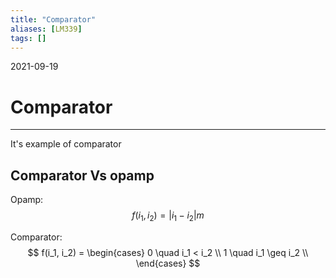 ```yaml
---
title: "Comparator"
aliases: [LM339]
tags: []
---
```

2021-09-19
# Comparator
___
It's example of comparator

## Comparator Vs opamp
Opamp:
$$ f(i_1, i_2) = |i_1 - i_2|m $$

Comparator:
$$ f(i_1, i_2) = \begin{cases}
0 \quad i_1 < i_2 \\
1 \quad i_1 \geq i_2 \\
\end{cases}
$$
